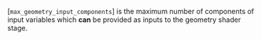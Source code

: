 [`max_geometry_input_components`]
is the maximum number of components of input variables which  **can**  be
provided as inputs to the geometry shader stage.